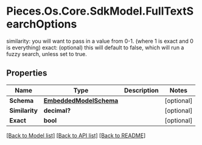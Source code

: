 # Pieces.Os.Core.SdkModel.FullTextSearchOptions
similarity: you will want to pass in a value from 0-1. (where 1 is exact and 0 is everything)  exact: (optional) this will default to false, which will run a fuzzy search, unless set to true.

## Properties

Name | Type | Description | Notes
------------ | ------------- | ------------- | -------------
**Schema** | [**EmbeddedModelSchema**](EmbeddedModelSchema.md) |  | [optional] 
**Similarity** | **decimal?** |  | [optional] 
**Exact** | **bool** |  | [optional] 

[[Back to Model list]](../README.md#documentation-for-models) [[Back to API list]](../README.md#documentation-for-api-endpoints) [[Back to README]](../README.md)

